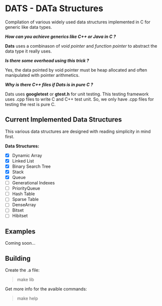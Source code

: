 # **DATS** - **DAT**a **S**tructures

Compilation of various widely used data structures implemented in C for generic like data types.

***How can you achieve generics like C++ or Java in C ?***

**Dats** uses a combinason of *void pointer* and *function pointer* to abstract the data type it really uses.

***Is there some overhead using this trick ?***

Yes, the data pointed by void pointer must be heap allocated and often manipulated with pointer arithmetics. 

***Why is there C++ files if Dats is in pure C ?***

Dats uses **googletest** or **gtest.h** for unit testing. This testing framework uses .cpp files to write C and C++ test unit. So, we only have .cpp files for testing the rest is pure C. 

## Current Implemented Data Structures

This various data structures are designed with reading simplicity in mind first. 

**Data Structures:**

- [x] Dynamic Array 
- [x] Linked List
- [X] Binary Search Tree
- [x] Stack
- [X] Queue 
- [ ] Generational Indexes
- [ ] PriorityQueue
- [ ] Hash Table
- [ ] Sparse Table
- [ ] DenseArray
- [ ] Bitset
- [ ] Hibitset

## Examples

Coming soon...

## Building

Create the .a file:

> make lib

Get more info for the avaible commands: 

> make help